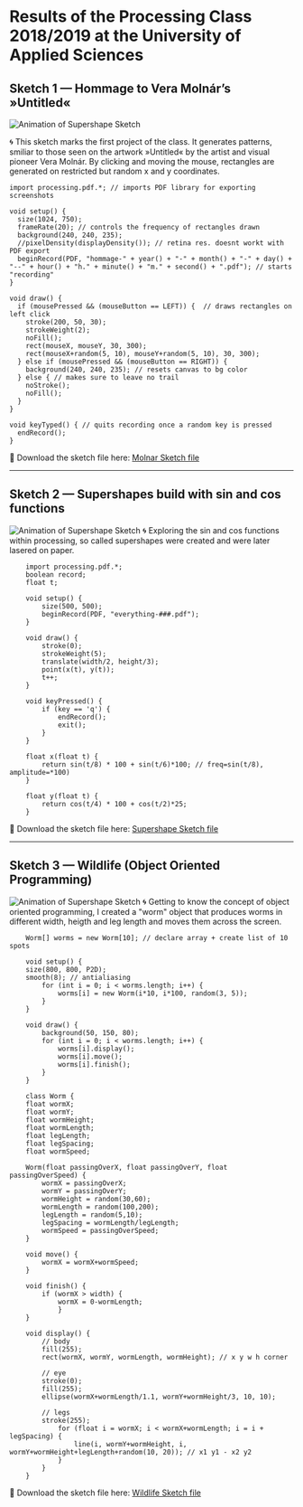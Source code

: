 # Results of the Processing Class 2018/2019 at the University of Applied Sciences
## Sketch 1 — Hommage to Vera Molnár’s »Untitled«
![Animation of Supershape Sketch](/img/molnar.gif)

🌀 This sketch marks the first project of the class. It generates patterns, smiliar to those seen on the artwork »Untitled« by the artist and visual pioneer Vera Molnár. By clicking and moving the mouse, rectangles are generated on restricted but random x and y coordinates. 

	import processing.pdf.*; // imports PDF library for exporting screenshots

	void setup() {
	  size(1024, 750);
	  frameRate(20); // controls the frequency of rectangles drawn
	  background(240, 240, 235); 
	  //pixelDensity(displayDensity()); // retina res. doesnt workt with PDF export
	  beginRecord(PDF, "hommage-" + year() + "-" + month() + "-" + day() + "--" + hour() + "h." + minute() + "m." + second() + ".pdf"); // starts "recording"
	}

	void draw() {
	  if (mousePressed && (mouseButton == LEFT)) {  // draws rectangles on left click
		stroke(200, 50, 30);
		strokeWeight(2);
		noFill();
		rect(mouseX, mouseY, 30, 300);
		rect(mouseX+random(5, 10), mouseY+random(5, 10), 30, 300);
	  } else if (mousePressed && (mouseButton == RIGHT)) {
		background(240, 240, 235); // resets canvas to bg color
	  } else { // makes sure to leave no trail
		noStroke(); 
		noFill();
	  }
	}

	void keyTyped() { // quits recording once a random key is pressed
	  endRecord();
	}

🔗 Download the sketch file here: [Molnar Sketch file](sketch_files/molnar_sketch.zip)


- - -


## Sketch 2 — Supershapes build with sin and cos functions
![Animation of Supershape Sketch](/img/supershape.gif)
🌀 Exploring the sin and cos functions within processing, so called supershapes were created and were later lasered on paper.

		import processing.pdf.*;
		boolean record;
		float t;

		void setup() {
			size(500, 500);
			beginRecord(PDF, "everything-###.pdf");
		}

		void draw() {
			stroke(0);
			strokeWeight(5);
			translate(width/2, height/3);
			point(x(t), y(t));
			t++;
		}

		void keyPressed() {
			if (key == 'q') {
				endRecord();
				exit();
			}
		}

		float x(float t) {
			return sin(t/8) * 100 + sin(t/6)*100; // freq=sin(t/8), amplitude=*100)
		}

		float y(float t) {
			return cos(t/4) * 100 + cos(t/2)*25;
		}

🔗 Download the sketch file here: [Supershape Sketch file](sketch_files/supershape_sketch.zip)


- - -


## Sketch 3 — Wildlife (Object Oriented Programming)
![Animation of Supershape Sketch](/img/wildlife.gif)
🌀 Getting to know the concept of object oriented programming, I created a "worm" object that produces worms in different width, heigth and leg length and moves them across the screen.

		Worm[] worms = new Worm[10]; // declare array + create list of 10 spots

		void setup() {
		size(800, 800, P2D);
		smooth(8); // antialiasing
			for (int i = 0; i < worms.length; i++) {
				worms[i] = new Worm(i*10, i*100, random(3, 5));
			}
		}

		void draw() {
			background(50, 150, 80);
			for (int i = 0; i < worms.length; i++) {
				worms[i].display();
				worms[i].move();
				worms[i].finish();
			}
		}

		class Worm {
		float wormX;
		float wormY;
		float wormHeight;
		float wormLength;
		float legLength;
		float legSpacing;
		float wormSpeed;

		Worm(float passingOverX, float passingOverY, float passingOverSpeed) {
			wormX = passingOverX;
			wormY = passingOverY;
			wormHeight = random(30,60);
			wormLength = random(100,200);
			legLength = random(5,10);
			legSpacing = wormLength/legLength;
			wormSpeed = passingOverSpeed;
		}

		void move() {
			wormX = wormX+wormSpeed;
		}

		void finish() {
			if (wormX > width) {
				wormX = 0-wormLength;
				}
		}

		void display() {
			// body
			fill(255);
			rect(wormX, wormY, wormLength, wormHeight); // x y w h corner

			// eye
			stroke(0);
			fill(255);
			ellipse(wormX+wormLength/1.1, wormY+wormHeight/3, 10, 10);

			// legs
			stroke(255);
				for (float i = wormX; i < wormX+wormLength; i = i + legSpacing) {
					line(i, wormY+wormHeight, i, wormY+wormHeight+legLength+random(10, 20)); // x1 y1 - x2 y2
				}
			}
		}
🔗 Download the sketch file here: [Wildlife Sketch file](sketch_files/wildlife_sketch.zip)